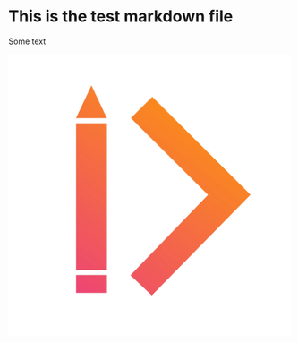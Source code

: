 # This is the test markdown file

Some text

<!-- ![zeroheight logo](./zeroheight.png "zeroheight logo") -->

![zeroheight logo](https://raw.githubusercontent.com/sufigaffar/test-markdown/main/zeroheight.png "zeroheight logo")

